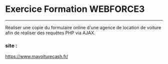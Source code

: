# Exercice Formation WEBFORCE3
---
Réaliser une copie du formulaire online d'une agence de location de voiture afin de réaliser des requêtes PHP via AJAX.

### site :

https://www.mavoiturecash.fr/